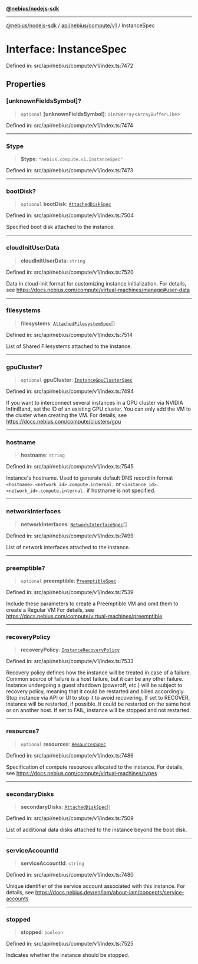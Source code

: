 [**@nebius/nodejs-sdk**](../../../../../README.md)

---

[@nebius/nodejs-sdk](../../../../../README.md) / [api/nebius/compute/v1](../README.md) / InstanceSpec

# Interface: InstanceSpec

Defined in: src/api/nebius/compute/v1/index.ts:7472

## Properties

### \[unknownFieldsSymbol\]?

> `optional` **\[unknownFieldsSymbol\]**: `Uint8Array`\<`ArrayBufferLike`\>

Defined in: src/api/nebius/compute/v1/index.ts:7474

---

### $type

> **$type**: `"nebius.compute.v1.InstanceSpec"`

Defined in: src/api/nebius/compute/v1/index.ts:7473

---

### bootDisk?

> `optional` **bootDisk**: [`AttachedDiskSpec`](AttachedDiskSpec.md)

Defined in: src/api/nebius/compute/v1/index.ts:7504

Specified boot disk attached to the instance.

---

### cloudInitUserData

> **cloudInitUserData**: `string`

Defined in: src/api/nebius/compute/v1/index.ts:7520

Data in cloud-init format for customizing instance initialization.
For details, see https://docs.nebius.com/compute/virtual-machines/manage#user-data

---

### filesystems

> **filesystems**: [`AttachedFilesystemSpec`](AttachedFilesystemSpec.md)[]

Defined in: src/api/nebius/compute/v1/index.ts:7514

List of Shared Filesystems attached to the instance.

---

### gpuCluster?

> `optional` **gpuCluster**: [`InstanceGpuClusterSpec`](InstanceGpuClusterSpec.md)

Defined in: src/api/nebius/compute/v1/index.ts:7494

If you want to interconnect several instances in a GPU cluster via NVIDIA InfiniBand,
set the ID of an existing GPU cluster.
You can only add the VM to the cluster when creating the VM.
For details, see https://docs.nebius.com/compute/clusters/gpu

---

### hostname

> **hostname**: `string`

Defined in: src/api/nebius/compute/v1/index.ts:7545

Instance's hostname. Used to generate default DNS record in format `<hostname>.<network_id>.compute.internal.`
or `<instance_id>.<network_id>.compute.internal.` if hostname is not specified.

---

### networkInterfaces

> **networkInterfaces**: [`NetworkInterfaceSpec`](NetworkInterfaceSpec.md)[]

Defined in: src/api/nebius/compute/v1/index.ts:7499

List of network interfaces attached to the instance.

---

### preemptible?

> `optional` **preemptible**: [`PreemptibleSpec`](PreemptibleSpec.md)

Defined in: src/api/nebius/compute/v1/index.ts:7539

Include these parameters to create a Preemptible VM and omit them to create a Regular VM
For details, see https://docs.nebius.com/compute/virtual-machines/preemptible

---

### recoveryPolicy

> **recoveryPolicy**: [`InstanceRecoveryPolicy`](../type-aliases/InstanceRecoveryPolicy.md)

Defined in: src/api/nebius/compute/v1/index.ts:7533

Recovery policy defines how the instance will be treated in case of a failure. Common source of failure is a host failure, but it can be any other failure.
Instance undergoing a guest shutdown (poweroff, etc.) will be subject to recovery policy, meaning that it could be restarted and billed accordingly. Stop instance via API or UI to stop it to avoid recovering.
If set to RECOVER, instance will be restarted, if possible. It could be restarted on the same host or on another host.
If set to FAIL, instance will be stopped and not restarted.

---

### resources?

> `optional` **resources**: [`ResourcesSpec`](ResourcesSpec.md)

Defined in: src/api/nebius/compute/v1/index.ts:7486

Specification of compute resources allocated to the instance.
For details, see https://docs.nebius.com/compute/virtual-machines/types

---

### secondaryDisks

> **secondaryDisks**: [`AttachedDiskSpec`](AttachedDiskSpec.md)[]

Defined in: src/api/nebius/compute/v1/index.ts:7509

List of additional data disks attached to the instance beyond the boot disk.

---

### serviceAccountId

> **serviceAccountId**: `string`

Defined in: src/api/nebius/compute/v1/index.ts:7480

Unique identifier of the service account associated with this instance.
For details, see https://docs.nebius.dev/en/iam/about-iam/concepts/service-accounts

---

### stopped

> **stopped**: `boolean`

Defined in: src/api/nebius/compute/v1/index.ts:7525

Indicates whether the instance should be stopped.
